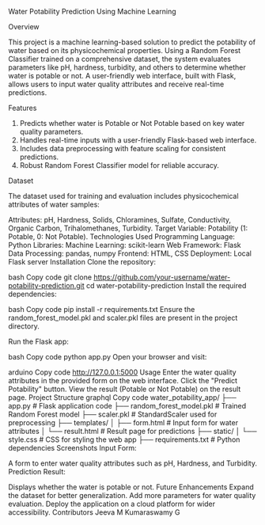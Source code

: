 Water Potability Prediction Using Machine Learning

Overview

This project is a machine learning-based solution to predict the potability of water based on its physicochemical properties. Using a Random Forest Classifier trained on a comprehensive dataset, the system evaluates parameters like pH, hardness, turbidity, and others to determine whether water is potable or not. A user-friendly web interface, built with Flask, allows users to input water quality attributes and receive real-time predictions.

Features

1. Predicts whether water is Potable or Not Potable based on key water quality parameters.
2. Handles real-time inputs with a user-friendly Flask-based web interface.
3. Includes data preprocessing with feature scaling for consistent predictions.
4. Robust Random Forest Classifier model for reliable accuracy.

Dataset

The dataset used for training and evaluation includes physicochemical attributes of water samples:

Attributes: pH, Hardness, Solids, Chloramines, Sulfate, Conductivity, Organic Carbon, Trihalomethanes, Turbidity.
Target Variable: Potability (1: Potable, 0: Not Potable).
Technologies Used
Programming Language: Python
Libraries:
Machine Learning: scikit-learn
Web Framework: Flask
Data Processing: pandas, numpy
Frontend: HTML, CSS
Deployment: Local Flask server
Installation
Clone the repository:

bash
Copy code
git clone https://github.com/your-username/water-potability-prediction.git
cd water-potability-prediction
Install the required dependencies:

bash
Copy code
pip install -r requirements.txt
Ensure the random_forest_model.pkl and scaler.pkl files are present in the project directory.

Run the Flask app:

bash
Copy code
python app.py
Open your browser and visit:

arduino
Copy code
http://127.0.0.1:5000
Usage
Enter the water quality attributes in the provided form on the web interface.
Click the "Predict Potability" button.
View the result (Potable or Not Potable) on the result page.
Project Structure
graphql
Copy code
water_potability_app/
├── app.py                     # Flask application code
├── random_forest_model.pkl     # Trained Random Forest model
├── scaler.pkl                  # StandardScaler used for preprocessing
├── templates/
│   ├── form.html               # Input form for water attributes
│   └── result.html             # Result page for predictions
├── static/
│   └── style.css               # CSS for styling the web app
├── requirements.txt            # Python dependencies
Screenshots
Input Form:

A form to enter water quality attributes such as pH, Hardness, and Turbidity.
Prediction Result:

Displays whether the water is potable or not.
Future Enhancements
Expand the dataset for better generalization.
Add more parameters for water quality evaluation.
Deploy the application on a cloud platform for wider accessibility.
Contributors
Jeeva M
Kumaraswamy G
